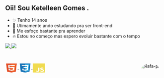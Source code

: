 ## Oii! Sou Ketelleen Gomes .

- ✨ Tenho 14 anos
- 🌱 Utimamente ando estudando pra ser front-end
- 💪 Me esfoço bastante pra aprender 
- 🔥 Estou no começo mas espero evoluir bastante com o tempo 
<div>
  <a href="https://github.com/Ketelleen">
 <img height="100em" src="https://github-readme-stats.vercel.app/api?username=Ketelleen&show_icons=true&theme=dracula&include_all_commits=true&count_private=true"/>
 <img height="100em" src="https://github-readme-stats.vercel.app/api/top-langs/?username=Ketelleen&layout=compact&langs_count=7&theme=dracula"/>
 </div>
  
  ##
  
  
 <div style="display: inline_block"><br>
  <img align="center" alt="Rafa-HTML" height="30" width="40" src="https://raw.githubusercontent.com/devicons/devicon/master/icons/html5/html5-original.svg">
  <img align="center" alt="Rafa-CSS" height="30" width="40" src="https://raw.githubusercontent.com/devicons/devicon/master/icons/css3/css3-original.svg">
  <img align="center" alt="Rafa-Js" height="30" width="40" src="https://raw.githubusercontent.com/devicons/devicon/master/icons/javascript/javascript-plain.svg">
  <img align="right" alt="Rafa-pic" height="150" style="border-radius:50px;" src="https://cdn.discordapp.com/attachments/941760390939938886/944266672804601946/Webp.net-gifmaker.gif">
 

  </div>
 
